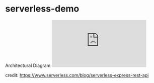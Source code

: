# serverless-demo
Architectural Diagram
![Image of node](https://github.com/Jeffreyx38/serverless-positrans/blob/master/images/Positrans.pgn)

credit: https://www.serverless.com/blog/serverless-express-rest-api
